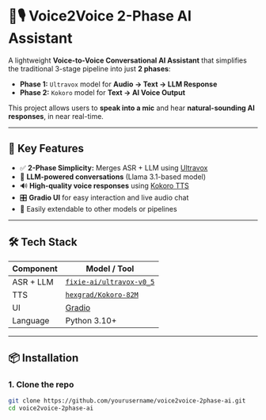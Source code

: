 # 🧠🎙️ Voice2Voice 2-Phase AI Assistant

A lightweight **Voice-to-Voice Conversational AI Assistant** that simplifies the traditional 3-stage pipeline into just **2 phases**:
- **Phase 1:** `Ultravox` model for **Audio → Text → LLM Response**
- **Phase 2:** `Kokoro` model for **Text → AI Voice Output**

This project allows users to **speak into a mic** and hear **natural-sounding AI responses**, in near real-time.

---

## 🚀 Key Features

- ✅ **2-Phase Simplicity:** Merges ASR + LLM using [Ultravox](https://huggingface.co/fixie-ai/ultravox-v0_5-llama-3_1-8b)
- 🧠 **LLM-powered conversations** (Llama 3.1-based model)
- 🔊 **High-quality voice responses** using [Kokoro TTS](https://huggingface.co/hexgrad/Kokoro-82M)
- 🎛️ **Gradio UI** for easy interaction and live audio chat
- 🧩 Easily extendable to other models or pipelines

---

## 🛠️ Tech Stack

| Component    | Model / Tool                         |
|--------------|--------------------------------------|
| ASR + LLM    | [`fixie-ai/ultravox-v0_5`](https://huggingface.co/fixie-ai/ultravox-v0_5-llama-3_1-8b) |
| TTS          | [`hexgrad/Kokoro-82M`](https://huggingface.co/hexgrad/Kokoro-82M) |
| UI           | [Gradio](https://gradio.app)         |
| Language     | Python 3.10+                         |

---

## 📦 Installation

### 1. Clone the repo
```bash
git clone https://github.com/yourusername/voice2voice-2phase-ai.git
cd voice2voice-2phase-ai
